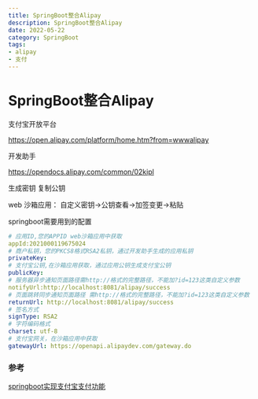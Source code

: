 ```yaml
---
title: SpringBoot整合Alipay
description: SpringBoot整合Alipay
date: 2022-05-22
category: SpringBoot
tags:
- alipay
- 支付
---
```


# SpringBoot整合Alipay

支付宝开放平台

https://open.alipay.com/platform/home.htm?from=wwwalipay

开发助手

https://opendocs.alipay.com/common/02kipl

生成密钥 复制公钥



web 沙箱应用： 自定义密钥->公钥查看->加签变更->粘贴



springboot需要用到的配置

```yaml
# 应用ID,您的APPID web沙箱应用中获取
appId:2021000119675024
# 商户私钥，您的PKCS8格式RSA2私钥，通过开发助手生成的应用私钥
privateKey:
# 支付宝公钥,在沙箱应用获取，通过应用公钥生成支付宝公钥
publicKey:
# 服务器异步通知页面路径需http://格式的完整路径，不能加?id=123这类自定义参数
notifyUrl:http://localhost:8081/alipay/success
# 页面跳转同步通知页面路径 需http://格式的完整路径，不能加?id=123这类自定义参数
returnUrl: http://localhost:8081/alipay/success
# 签名方式
signType: RSA2
# 字符编码格式
charset: utf-8
# 支付宝网关，在沙箱应用中获取
gatewayUrl: https://openapi.alipaydev.com/gateway.do
```



### 参考

[springboot实现支付宝支付功能](https://blog.csdn.net/ybsgsg/article/details/124348842)
